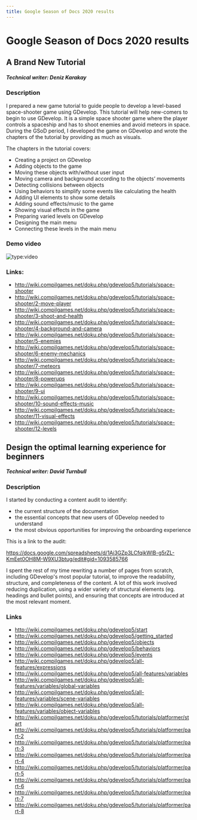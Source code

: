 ```yaml
---
title: Google Season of Docs 2020 results
---
```

# Google Season of Docs 2020 results

## A Brand New Tutorial

##### Technical writer: Deniz Karakay

### Description

I prepared a new game tutorial to guide people to develop a level-based space-shooter game using GDevelop. This tutorial will help new-comers to begin to use GDevelop. It is a simple space shooter game where the player controls a spaceship and has to shoot enemies and avoid meteors in space. During the GSoD period, I developed the game on GDevelop and wrote the chapters of the tutorial by providing as much as visuals.

The chapters in the tutorial covers:

  * Creating a project on GDevelop
  * Adding objects to the game
  * Moving these objects with/without user input
  * Moving camera and background according to the objects’ movements
  * Detecting collisions between objects
  * Using behaviors to simplify some events like calculating the health
  * Adding UI elements to show some details
  * Adding sound effects/music to the game
  * Showing visual effects in the game
  * Preparing varied levels on GDevelop
  * Designing the main menu
  * Connecting these levels in the main menu

### Demo video

![type:video](https://www.youtube.com/embed/1Nt1k_lhhhs)

### Links:

  * http://wiki.compilgames.net/doku.php/gdevelop5/tutorials/space-shooter
  * http://wiki.compilgames.net/doku.php/gdevelop5/tutorials/space-shooter/2-move-player
  * http://wiki.compilgames.net/doku.php/gdevelop5/tutorials/space-shooter/3-shoot-and-health
  * http://wiki.compilgames.net/doku.php/gdevelop5/tutorials/space-shooter/4-background-and-camera
  * http://wiki.compilgames.net/doku.php/gdevelop5/tutorials/space-shooter/5-enemies
  * http://wiki.compilgames.net/doku.php/gdevelop5/tutorials/space-shooter/6-enemy-mechanics
  * http://wiki.compilgames.net/doku.php/gdevelop5/tutorials/space-shooter/7-meteors
  * http://wiki.compilgames.net/doku.php/gdevelop5/tutorials/space-shooter/8-powerups
  * http://wiki.compilgames.net/doku.php/gdevelop5/tutorials/space-shooter/9-ui
  * http://wiki.compilgames.net/doku.php/gdevelop5/tutorials/space-shooter/10-sound-effects-music
  * http://wiki.compilgames.net/doku.php/gdevelop5/tutorials/space-shooter/11-visual-effects
  * http://wiki.compilgames.net/doku.php/gdevelop5/tutorials/space-shooter/12-levels

## Design the optimal learning experience for beginners

##### Technical writer: David Turnbull

### Description

I started by conducting a content audit to identify:

* the current structure of the documentation
* the essential concepts that new users of GDevelop needed to understand
* the most obvious opportunities for improving the onboarding experience

This is a link to the audit:

https://docs.google.com/spreadsheets/d/1Ai3GZp3LCfqikWlB-g5rZL-KmEet0OH8M-W9XU3btug/edit#gid=1093585766

I spent the rest of my time rewriting a number of pages from scratch, including GDevelop's most popular tutorial, to improve the readability, structure, and completeness of the content. A lot of this work involved reducing duplication, using a wider variety of structural elements (eg. headings and bullet points), and ensuring that concepts are introduced at the most relevant moment.

### Links

* http://wiki.compilgames.net/doku.php/gdevelop5/start
* http://wiki.compilgames.net/doku.php/gdevelop5/getting_started
* http://wiki.compilgames.net/doku.php/gdevelop5/objects
* http://wiki.compilgames.net/doku.php/gdevelop5/behaviors
* http://wiki.compilgames.net/doku.php/gdevelop5/events
* http://wiki.compilgames.net/doku.php/gdevelop5/all-features/expressions
* http://wiki.compilgames.net/doku.php/gdevelop5/all-features/variables
* http://wiki.compilgames.net/doku.php/gdevelop5/all-features/variables/global-variables
* http://wiki.compilgames.net/doku.php/gdevelop5/all-features/variables/scene-variables
* http://wiki.compilgames.net/doku.php/gdevelop5/all-features/variables/object-variables
* http://wiki.compilgames.net/doku.php/gdevelop5/tutorials/platformer/start
* http://wiki.compilgames.net/doku.php/gdevelop5/tutorials/platformer/part-2
* http://wiki.compilgames.net/doku.php/gdevelop5/tutorials/platformer/part-3
* http://wiki.compilgames.net/doku.php/gdevelop5/tutorials/platformer/part-4
* http://wiki.compilgames.net/doku.php/gdevelop5/tutorials/platformer/part-5
* http://wiki.compilgames.net/doku.php/gdevelop5/tutorials/platformer/part-6
* http://wiki.compilgames.net/doku.php/gdevelop5/tutorials/platformer/part-7
* http://wiki.compilgames.net/doku.php/gdevelop5/tutorials/platformer/part-8